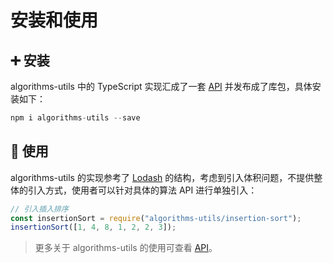 # 安装和使用

## :heavy_plus_sign: 安装

algorithms-utils 中的 TypeScript 实现汇成了一套 [API](/algorithms/api/_comparator) 并发布成了库包，具体安装如下：

```javascript
npm i algorithms-utils --save
```

## :rocket: 使用

algorithms-utils 的实现参考了 [Lodash](https://github.com/lodash/lodash) 的结构，考虑到引入体积问题，不提供整体的引入方式，使用者可以针对具体的算法 API 进行单独引入：

```javascript
// 引入插入排序
const insertionSort = require("algorithms-utils/insertion-sort");
insertionSort([1, 4, 8, 1, 2, 2, 3]);
```

> 更多关于 algorithms-utils 的使用可查看 [API](/algorithms/api/_comparator)。
